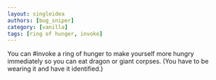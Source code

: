 ```yaml
---
layout: singleidea
authors: [bug_sniper]
category: [vanilla]
tags: [ring of hunger, invoke]
---
```

You can #invoke a ring of hunger to make yourself more hungry immediately so you can eat dragon or giant corpses. (You have to be wearing it and have it identified.)
